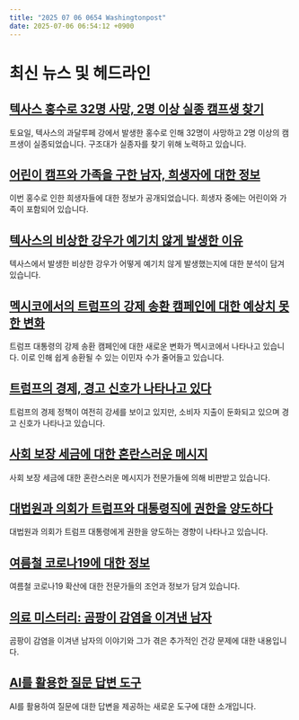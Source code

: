 ```yaml
---
title: "2025 07 06 0654 Washingtonpost"
date: 2025-07-06 06:54:12 +0900
---
```


# 최신 뉴스 및 헤드라인

## [텍사스 홍수로 32명 사망, 2명 이상 실종 캠프생 찾기](https://www.washingtonpost.com/nation/2025/07/05/texas-flooding-camp-mystic-kerrville-kerr/)
토요일, 텍사스의 과달루페 강에서 발생한 홍수로 인해 32명이 사망하고 2명 이상의 캠프생이 실종되었습니다. 구조대가 실종자를 찾기 위해 노력하고 있습니다.

## [어린이 캠프와 가족을 구한 남자, 희생자에 대한 정보](https://www.washingtonpost.com/nation/2025/07/05/texas-flood-victims-camp-mystic/)
이번 홍수로 인한 희생자들에 대한 정보가 공개되었습니다. 희생자 중에는 어린이와 가족이 포함되어 있습니다.

## [텍사스의 비상한 강우가 예기치 않게 발생한 이유](https://www.washingtonpost.com/weather/2025/07/04/texas-flooding-extreme-rains/)
텍사스에서 발생한 비상한 강우가 어떻게 예기치 않게 발생했는지에 대한 분석이 담겨 있습니다.

## [멕시코에서의 트럼프의 강제 송환 캠페인에 대한 예상치 못한 변화](https://www.washingtonpost.com/world/2025/07/02/trump-deportations-mexico-biden/)
트럼프 대통령의 강제 송환 캠페인에 대한 새로운 변화가 멕시코에서 나타나고 있습니다. 이로 인해 쉽게 송환될 수 있는 이민자 수가 줄어들고 있습니다.

## [트럼프의 경제, 경고 신호가 나타나고 있다](https://www.washingtonpost.com/business/2025/07/05/trump-policies-economic-growth/)
 트럼프의 경제 정책이 여전히 강세를 보이고 있지만, 소비자 지출이 둔화되고 있으며 경고 신호가 나타나고 있습니다.

## [사회 보장 세금에 대한 혼란스러운 메시지](https://www.washingtonpost.com/business/2025/07/04/social-security-taxes/)
 사회 보장 세금에 대한 혼란스러운 메시지가 전문가들에 의해 비판받고 있습니다.

## [대법원과 의회가 트럼프와 대통령직에 권한을 양도하다](https://www.washingtonpost.com/politics/2025/07/04/executive-trump-powers-congress-supreme-court/)
대법원과 의회가 트럼프 대통령에게 권한을 양도하는 경향이 나타나고 있습니다.

## [여름철 코로나19에 대한 정보](https://www.washingtonpost.com/wellness/2025/07/04/covid-coronavirus-summer-surge/)
여름철 코로나19 확산에 대한 전문가들의 조언과 정보가 담겨 있습니다.

## [의료 미스터리: 곰팡이 감염을 이겨낸 남자](https://www.washingtonpost.com/health/2025/07/05/fungus-disease-cure-immune-nih/)
곰팡이 감염을 이겨낸 남자의 이야기와 그가 겪은 추가적인 건강 문제에 대한 내용입니다.

## [AI를 활용한 질문 답변 도구](https://www.washingtonpost.com/ask-the-post-ai/)
AI를 활용하여 질문에 대한 답변을 제공하는 새로운 도구에 대한 소개입니다.
